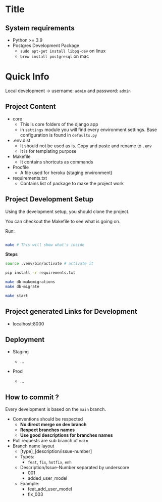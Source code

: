 Title
================

## System requirements

* Python >= 3.9
* Postgres Development Package
    * `sudo apt-get install libpq-dev` on linux
    * `brew install postgresql` on mac


# Quick Info


Local development -> username: `admin` and password: `admin`

## Project Content
* core
    * This is core folders of the django app
    * in `settings` module you will find every environment settings. Base configuration is found in `defaults.py`
* .env.dist
    * It should not be used as is. Copy and paste and rename to `.env`
    * It is for templating purpose
* Makefile 
    * It contains shortcuts as commands
* Procfile 
    * A file used for heroku (staging environment)
* requirements.txt
    * Contains list of package to make the project work


## Project Development Setup

Using the development setup, you should clone the project.

You can checkout the Makefile to see what is going on.

Run:

```bash

make # This will show what's inside

```

**Steps**

```sh
source .venv/bin/activate # activate it

pip install -r requirements.txt

make db-makemigrations
make db-migrate

make start

```


## Project generated Links for Development

* localhost:8000

## Deployment

- Staging
    - ...

- Prod
    - ...


## How to commit ?

Every development is based on the `main` branch.


* Conventions should be respected
    * **No direct merge on dev branch**
    * **Respect branches names**
    * **Use good descriptions for branches names**
* Pull requests are sub branch of `main`
* Branch name layout
    * [type]_[description/issue-number]
    * Types:
        * `feat`, `fix`, `hotfix`, `enh`
    * Description/Issue-Number separated by underscore
        * 001
        * added_user_model
    * Example:
        * feat_add_user_model
        * fix_003